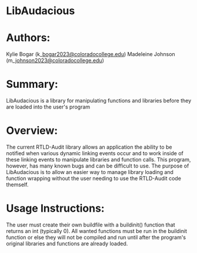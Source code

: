 # LibAudacious

Authors:              
===========

Kylie Bogar (k\_bogar2023@coloradocollege.edu)
Madeleine Johnson (m\_johnson2023@coloradocollege.edu)

Summary:
===========

LibAudacious is a library for manipulating functions and libraries before 
they are loaded into the user's program

Overview:
============

The current RTLD-Audit library allows an application the ability to be notified when various dynamic linking events occur and to work inside of these linking events to manipulate libraries and function calls. This program, however, has many known bugs and can be difficult to use. The purpose of LibAudacious is to allow an easier way to manage library loading and function wrapping without the user needing to use the RTLD-Audit code themself.

Usage Instructions:
============

The user must create their own buildfile with a buildinit() function that returns an int (typically 0). All wanted functions must be run in the buildinit function or else they will not be compiled and run until after the program's original libraries and functions are already loaded.  
